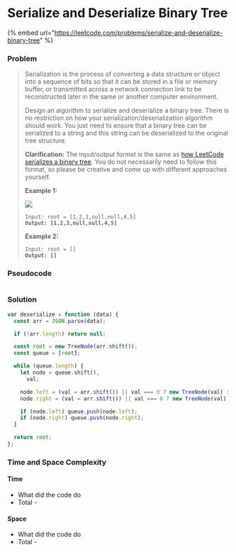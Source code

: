 # Serialize and Deserialize Binary Tree

{% embed url="https://leetcode.com/problems/serialize-and-deserialize-binary-tree" %}

### Problem

> Serialization is the process of converting a data structure or object into a sequence of bits so that it can be stored in a file or memory buffer, or transmitted across a network connection link to be reconstructed later in the same or another computer environment.
>
> Design an algorithm to serialize and deserialize a binary tree. There is no restriction on how your serialization/deserialization algorithm should work. You just need to ensure that a binary tree can be serialized to a string and this string can be deserialized to the original tree structure.
>
> **Clarification:** The input/output format is the same as [how LeetCode serializes a binary tree](https://support.leetcode.com/hc/en-us/articles/360011883654-What-does-1-null-2-3-mean-in-binary-tree-representation-). You do not necessarily need to follow this format, so please be creative and come up with different approaches yourself.
>
> &#x20;
>
> **Example 1:**
>
> ![](https://assets.leetcode.com/uploads/2020/09/15/serdeser.jpg)
>
> <pre><code>Input: root = [1,2,3,null,null,4,5]
> <strong>Output: [1,2,3,null,null,4,5]</strong></code></pre>
>
> **Example 2:**
>
> <pre><code>Input: root = []
> <strong>Output: []</strong></code></pre>

### Pseudocode

```
```

### Solution

```javascript
var deserialize = function (data) {
  const arr = JSON.parse(data);

  if (!arr.length) return null;

  const root = new TreeNode(arr.shift());
  const queue = [root];

  while (queue.length) {
    let node = queue.shift(),
      val;

    node.left = (val = arr.shift()) || val === 0 ? new TreeNode(val) : null;
    node.right = (val = arr.shift()) || val === 0 ? new TreeNode(val) : null;

    if (node.left) queue.push(node.left);
    if (node.right) queue.push(node.right);
  }

  return root;
};
```

### Time and Space Complexity

#### Time

* What did the code do
* Total -

#### Space

* What did the code do
* Total -
